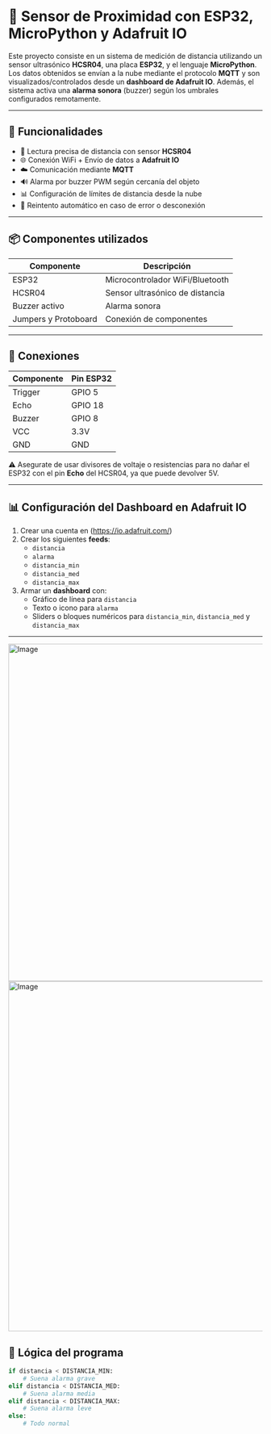 # 🔧 Sensor de Proximidad con ESP32, MicroPython y Adafruit IO

Este proyecto consiste en un sistema de medición de distancia utilizando un sensor ultrasónico **HCSR04**, una placa **ESP32**, y el lenguaje **MicroPython**. Los datos obtenidos se envían a la nube mediante el protocolo **MQTT** y son visualizados/controlados desde un **dashboard de Adafruit IO**. Además, el sistema activa una **alarma sonora** (buzzer) según los umbrales configurados remotamente.

---

## 🚀 Funcionalidades

- 📏 Lectura precisa de distancia con sensor **HCSR04**
- 🌐 Conexión WiFi + Envío de datos a **Adafruit IO**
- ☁️ Comunicación mediante **MQTT**
- 🔊 Alarma por buzzer PWM según cercanía del objeto
- 📊 Configuración de límites de distancia desde la nube
- 🔁 Reintento automático en caso de error o desconexión

---

## 📦 Componentes utilizados

| Componente        | Descripción                     |
|-------------------|---------------------------------|
| ESP32             | Microcontrolador WiFi/Bluetooth |
| HCSR04            | Sensor ultrasónico de distancia |
| Buzzer activo     | Alarma sonora                   |
| Jumpers y Protoboard | Conexión de componentes     |

---

## 📡 Conexiones

| Componente | Pin ESP32 |
|------------|-----------|
| Trigger    | GPIO 5    |
| Echo       | GPIO 18   |
| Buzzer     | GPIO 8    |
| VCC        | 3.3V      |
| GND        | GND       |

⚠️ Asegurate de usar divisores de voltaje o resistencias para no dañar el ESP32 con el pin **Echo** del HCSR04, ya que puede devolver 5V.

---

## 📊 Configuración del Dashboard en Adafruit IO

1. Crear una cuenta en (https://io.adafruit.com/)
2. Crear los siguientes **feeds**:
   - `distancia`
   - `alarma`
   - `distancia_min`
   - `distancia_med`
   - `distancia_max`
3. Armar un **dashboard** con:
   - Gráfico de línea para `distancia`
   - Texto o icono para `alarma`
   - Sliders o bloques numéricos para `distancia_min`, `distancia_med` y `distancia_max`

---

<img width="778" height="669" alt="Image" src="https://github.com/user-attachments/assets/d30a213d-8e60-4b21-81d4-53d234aeb691" />
<img width="869" height="694" alt="Image" src="https://github.com/user-attachments/assets/ad36b531-24cc-467a-b752-4da1a40e63b8" />


## 🧠 Lógica del programa

```python
if distancia < DISTANCIA_MIN:
    # Suena alarma grave
elif distancia < DISTANCIA_MED:
    # Suena alarma media
elif distancia < DISTANCIA_MAX:
    # Suena alarma leve
else:
    # Todo normal





